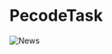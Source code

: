 # PecodeTask
![News](https://user-images.githubusercontent.com/87028055/150953722-5554705a-a9b9-4669-af0d-b5b1984b8020.png)
